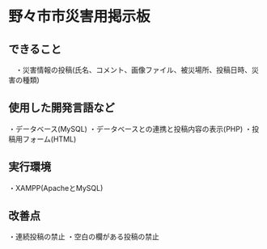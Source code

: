 # 野々市市災害用掲示板
## できること
　・災害情報の投稿(氏名、コメント、画像ファイル、被災場所、投稿日時、災害の種類)
## 使用した開発言語など
 ・データベース(MySQL)
 ・データベースとの連携と投稿内容の表示(PHP)
 ・投稿用フォーム(HTML)
## 実行環境
 ・XAMPP(ApacheとMySQL)
## 改善点
 ・連続投稿の禁止
 ・空白の欄がある投稿の禁止
